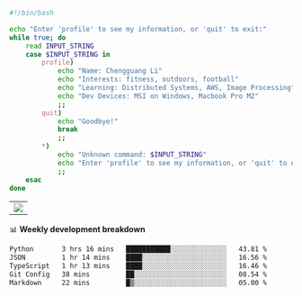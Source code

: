 ```bash
#!/bin/bash

echo "Enter 'profile' to see my information, or 'quit' to exit:"
while true; do
    read INPUT_STRING
    case $INPUT_STRING in
        profile)
            echo "Name: Chengguang Li"
            echo "Interests: fitness, outdoors, football"
            echo "Learning: Distributed Systems, AWS, Image Processing"
            echo "Dev Devices: MSI on Windows, Macbook Pro M2"
            ;;
        quit)
            echo "Goodbye!"
            break
            ;;
        *)
            echo "Unknown command: $INPUT_STRING"
            echo "Enter 'profile' to see my information, or 'quit' to exit:"
            ;;
    esac
done

```

<!--Contribution Graph-->
<table>
  <tr>
    <td>
      <picture>
        <source media="(prefers-color-scheme: light)" srcset="https://github-readme-activity-graph.vercel.app/graph?username=chengguang-li&theme=xcode&bg_color=FF000000&color=000000&hide_border=true" />
        <img src="https://github-readme-activity-graph.vercel.app/graph?username=chengguang-li&theme=xcode&bg_color=FF000000&hide_border=true" />
      </picture>
  </tr>
</table>

📊 **Weekly development breakdown**

<!--START_SECTION:waka-->

```txt
Python       3 hrs 16 mins   ███████████░░░░░░░░░░░░░░   43.81 %
JSON         1 hr 14 mins    ████░░░░░░░░░░░░░░░░░░░░░   16.56 %
TypeScript   1 hr 13 mins    ████░░░░░░░░░░░░░░░░░░░░░   16.46 %
Git Config   38 mins         ██░░░░░░░░░░░░░░░░░░░░░░░   08.54 %
Markdown     22 mins         █▒░░░░░░░░░░░░░░░░░░░░░░░   05.00 %
```

<!--END_SECTION:waka-->

